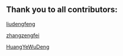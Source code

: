 Thank you to all contributors:
------------------------------
[liudengfeng](https://github.com/liudf0716)

[zhangzengfei](https://github.com/gigibox)

[HuangYeWuDeng](https://github.com/ihacklog)


